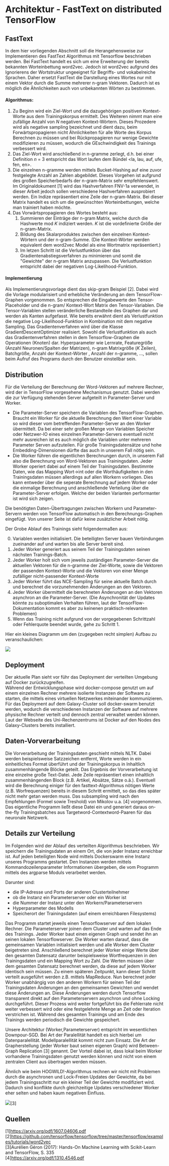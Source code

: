 # Architektur - FastText on distributed TensorFlow

## FastText

In dem hier vorliegenden Abschnitt soll die Herangehensweise zur Implementieren des FastText Algorithmus mit Tensorflow 
beschrieben werden. Bei FastText handelt es sich um eine Erweiterung der bereits bekannten Worteinbettung word2vec. 
Jedoch ist word2vec aufgrund des Ignorierens der Wortstruktur ungeeignet für Begriffs- und vokabelreiche Sprachen. 
Daher ersetzt FastText die Darstellung eines Wortes nur mit einem Vektor durch die Summe mehrerer n-gram Vektoren. 
Dadurch ist es möglich die Ähnlichkeiten auch von unbekannten Wörten zu bestimmen. 

#### Algorithmus:

1) Zu Beginn wird ein Ziel-Wort und die dazugehörigen positiven Kontext-Worte aus dem Trainingskorpus ermittelt. Des Weiteren nimmt man eine zufällige Anzahl 
von _N_ negativen Kontext-Wörtern. Dieses Prozedere wird als negative sampling bezeichnet und dient dazu, beim Forwärtspropagieren nicht Ähnlichkeiten für alle Worte des Korpus Berechnen zu müssen und bei Rückpropagieren nur wenige Gewichte modifizieren zu müssen, wodurch die GEschwindigkeit des Trainings verbessert wird.
2) Das Ziel-Wort wird anschließend in n-gramme zerlegt, d.h. bei einer Definition _n_ = 3 entspricht das Wort laufen dem Bündel
<la, lau, auf, ufe, fen, en>.
3) Die einzelnen n-gramme werden mittels Bucket-Hashing auf eine zuvor festgelegte Anzahl an Zahlen abgebildet. Dieses Vorgehen ist aufgrund des großen Speicherbedarfs der n-gram-Matrix sehr empfehlenswert. Im Originaldokument [1] wird das Hashverfahren FNV-1a verwendet, in dieser Arbeit jedoch sollen
verschiedene Hashverfahren ausprobiert werden. Ein Indize repräsentiert eine Zeile der n-gram-Matrix. Bei dieser Matrix handelt es 
sich um die gewünschten Worteinbettungen, welche man trainiert haben möchte.
3) Das Vorwärtspropagieren des Wortes besteht aus: 
   1) Summieren der Einträge der n-gram Matrix, welche durch die Hashwerte mod _K_ indiziert werden.
   _K_ ist die vordefinierte Größe der n-gram-Matrix.
   2) Bildung des Skalarproduktes zwischen den einzelnen Kontext-Wörtern und der n-gram-Summe.
   (Die Kontext-Wörter werden equivalent dem word2vec Model als eine Wortmatrix repräsentiert.)
   3) Im letzen Schritt ist die Verlustfunktion über das Gradientenabstiegsverfahren zu minimieren und somit die "Gewichte" der n-gram Matrix anzupassen.
   Die Verlustfunktion entspricht dabei der negativen Log-Likelihood-Funktion.


#### Implementierung

Als Implementierungsvorlage dient das skip-gram Beispiel [2]. Dabei wird die Vorlage modularisiert und erhebliche 
Veränderung an dem TensorFlow-Graphen vorgenommen. So entsprechen die Eingabewerte den Tensor-Placeholder und die n-gram/ 
Kontext-Wort Matrix den Tensor-Variablen. Die Tensor-Variablen stellen veränderliche Bestandteile des Graphen dar und 
werden als Kanten aufgefasst. Wie bereits erwähnt dient als Verlustfunktion die negative Log-Likelihood-Funktion in Kombination 
mit dem negative Sampling. Das Gradientenverfahren wird über die Klasse GradientDescentOptimizer realisiert. Sowohl die Verlustfunktion als auch
das Gradientenverfahren stellen in dem Tensorflow-Graphen die Operationen (Knoten) dar. Hyperparameter wie Lernrate, Featuregröße (Anzahl Neuronen/Spalten der Matrizen), n-gram Matrixgröße (_K_ Zeilen), Batchgröße, Anzahl der Kontext-Wörter , Anzahl der n-gramme, ...,
sollen beim Aufruf des Programs durch den Benutzer einstellbar sein. 



## Distribution

Für die Verteilung der Berechnung der Word-Vektoren auf mehrere Rechner, wird der in TensorFlow vorgesehene Mechanismus genutzt. Dabei werden die zur Verfügung stehenden Server aufgeteilt in Parameter-Server und Worker.  
- Die Parameter-Server speichern die Variablen des TensorFlow-Graphen. Braucht ein Worker für die aktuelle Berechnung den Wert einer Variable so wird dieser vom betreffenden Parameter-Server an den Worker übermittelt. Da bei einer sehr großen Menge von Variablen Speicher oder Netzwer-IO eines einzelnen Parameter-Servers eventuell nicht mehr ausreichen ist es auch möglich die Variablen unter mehreren Parameter Serven aufzuteilen. Für große Trainingsdatensätze und hohe Embedding-Dimensionen dürfte das auch in unserem Fall nötig sein. 
- Die Worker führen die eigentlichen Berechnungen durch, in unserem Fall also die Berechnung von Word-Vektoren aus Trainingsdaten. Jeder Worker operiert dabei auf einem Teil der Trainingsdaten. Bestimmte Daten, wie das Mapping Wort->int oder die Worthäufigkeiten in den Trainingsdaten müssen allerdings auf allen Workern vorliegen. Dies kann entweder über die seperate Berechnung auf jedem Worker oder die einmalige Berechnung und anschließende Verteilung über die Parameter-Server erfolgen. Welche der beiden Varianten performanter ist wird sich zeigen.  

Die benötigten Daten-Übertragungen zwischen Workern und Parameter-Servern werden von TensorFlow automatisch in den Berechnungs-Graphen eingefügt. Von unserer Seite ist dafür keine zusätzlicher Arbeit nötig. 

Der Grobe Ablauf des Trainings sieht folgendermaßen aus:  

0. Variablen werden initialisiert. Die beteiligten Server bauen Verbindungen zueinander auf und warten bis alle Server bereit sind.
1. Jeder Worker generiert aus seinem Teil der Trainingsdaten seinen nächsten Trainings-Batch.
2. Jeder Worker holt sich vom jeweils zuständigen Parameter-Server die aktuellen Vektoren für die n-gramme der Ziel-Worte, sowie die Vektoren der passenden Kontext-Worte und die Vektoren  von einer Menge zufälliger nicht-passender Kontext-Worte
3. Jeder Worker führt das NCE-Sampling für seine aktuelle Batch durch und berechnet die vorzunehmenden Änderungen an den Vektoren.
4. Jeder Worker übermittelt die berechneten Änderungen an den Vektoren asynchron an die Parameter-Server. (Die Asynchronität der Updates könnte zu suboptimalen Verhalten führen, laut der TensorFlow-Dokumentation kommt es aber zu keinenen praktisch-relevanten Problemen)
5. Wenn das Training nicht aufgrund von der vorgegebenen Schrittzahl oder Fehlerquote beendet wurde, gehe zu Schritt 1.




Hier ein kleines Diagramm um den (zugegeben recht simplen) Aufbau zu veranschaulichen:

![](./distribution-diagram.png)

## Deployment

Der aktuelle Plan sieht vor führ das Deployment der verteilten Umgebung auf Docker zurückzugreifen.  
Während der Entwicklungsphase wird docker-compose genutzt um auf einem einzelnen Rechner mehrere isolierte Instanzen der Software zu starten, die mittels eines virtuellen Netzwerkes miteinander kommunizieren.  
Für das Deployment auf dem Galaxy-Cluster soll docker-swarm benutzt werden, wodurch die verschiedenen Instanzen der Software auf mehrere physische Rechner verteilt und dennoch zentral verwaltet werden können. Laut der Webseite des Uni-Rechenzentrums ist Docker auf den Nodes des Galaxy-Clusters bereits installiert.

## Daten-Vorverarbeitung

Die Vorverarbeitung der Trainingsdaten geschieht mittels NLTK. Dabei werden beispielsweise Satzzeichen entfernt, Worte werden in ein einheitliches Format überführt und der Trainingskorpus in Inhaltlich zusammenhängende Blöcke geteilt.
Das Ergebnis der Vorverarbeitung ist eine einzelne große Text-Datei. Jede Zeile repräsentiert einen inhaltlich zusammenhängenden Block (z.B. Artikel, Absätze, Sätze o.ä.).
Eventuell wird die Berechnung einiger für den fasttext-Algorithmus nötigen Werte (z.B. Worfrequenzen) bereits in diesem Schritt ermittelt, so das dies später nicht mehr getan werden muss. Das subsampling wird nach den Empfehlungen (Formel sowie Treshold) von Mikolov u.a. [4] vorgenommen.
Das eigentliche Programm ließt diese Datei ein und generiert daraus on-the-fly Trainingsbatches aus Targetword-Contextword-Paaren für das neuronale Netzwerk.

## Details zur Verteilung

Im Folgenden wird der Ablauf des verteilten Algorithmus beschrieben.
Wir speichern die Trainingsdaten an einem Ort, die von jeder Instanz erreichbar ist. 
Auf jeden beteiligten Node wird mittels Dockerswarm eine Instanz unseres Programms gestartet.
Den Instanzen werden mittels Kommandozeilenparameter Informationen übergeben, die vom Programm mittels des
argparse Moduls verarbeitet werden.

Darunter sind: 

- die IP-Adresse und Ports der anderen Clusterteilnehmer
- ob die Instanz ein Parameterserver oder ein Worker ist
- die Nummer der Instanz unter den Workern/Parameterservern
- Hyperparameter des Modells
- Speicherort der Trainingsdaten (auf einem erreichbaren Filesystems)

Das Programm startet jeweils einen Tensorflowserver auf dem lokalen Rechner.
Die Parameterserver joinen dem Cluster und warten auf das Ende des Trainings.
Jeder Worker baut einen eigenen Graph und sendet ihn an seinen lokalen Tensorflowserver.
Die Worker warten darauf, dass die gemeinsamen Variablen initialisiert werden und alle Worker dem Cluster beigetreten 
sind. 
Anschließend berechnet jeder Worker einige Werte über den gesamten Datensatz darunter beispielsweise
Wortfrequenzen in den Trainingsdaten und ein Mapping Wort zu Zahl. Die Werten müssen über dem gesamten Datensatz berechnet 
werden, da diese auf jedem Worker identisch sein müssen.
Zu einem späteren Zeitpunkt, kann dieser Schritt verteilt ausgeführt werden z.B. mittels MapReduce.
Nun berechnet jeder Worker unabhängig von den anderen Workern für seinen Teil der Trainingsdaten Änderungen an
den gemeinsamen Gewichten und wendet diese Änderungen an.
Diese Änderungen werden durch Tensorflow transparent direkt auf den Parameterservern asynchron und ohne
Locking durchgeführt. Dieser Prozess wird weiter fortgeführt bis die Fehlerrate nicht weiter verbessert wird oder
eine festgelehnte Menge an Zeit oder Iteration verstrichen ist. Während des gesamten Trainings und am Ende des Trainings
werden periodisch die Gewichte gespeichert. 

Unsere Architektur (Worker,Parameterserver) entspricht im wesentlichen Downpour-SGD. Bei Art der 
Paralellität handelt es sich hierbei um Datenparalellität. Modellparalellität kommt nicht zum Einsatz.
Die Art der Grapherstellung (jeder Worker baut seinen eigenen Graph) wird Between-Graph Replication [3] genannt.
Der Vorteil dabei ist, dass lokal beim Worker vorhandene Trainingsdaten genutzt werden können und
nicht von einem zentralen Client aus übertragen werden müssen.

Ähnlich wie beim HOGWILD!-Algorithmus rechnen wir nicht mit Problemen durch die asynchronen und Lock-Freien Updates 
der Gewichte, da bei jedem Trainingsschritt nur ein kleiner Teil der Gewichte modifiziert wird. 
Dadurch sind konflikte durch gleichzeitige Updates verschiedener Worker eher selten und haben kaum negativen Einfluss.

![](./between_graph.png)[3]


## Quellen

[1]https://arxiv.org/pdf/1607.04606.pdf  
[2]https://github.com/tensorflow/tensorflow/tree/master/tensorflow/examples/tutorials/word2vec  
[3]Aurélien Géron (2017): Hands-On Machine Learning with Scikit-Learn and TensorFlow, S. 335  
[4]https://arxiv.org/pdf/1310.4546.pdf





